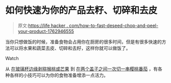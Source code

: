 # 如何快速为你的产品去籽、切碎和去皮

> 原文:[https://life hacker . com/how-to-fast-deseed-chop-and-peel-your-product-1762946555](https://lifehacker.com/how-to-quickly-deseed-chop-and-peel-your-produce-1762946555)

当你只想做饭的时候，准备食物会占用你在厨房的很多时间，但是有很多快速的方法可以将水果和蔬菜去皮、切碎和去籽，这样你就可以做饭了。

Watch

从 [在玻璃杯边缘剥猕猴桃或芒果](http://lifehacker.com/how-to-peel-a-mango-in-under-10-seconds-1603398060) 到 [在两个盖子之间一次切一串樱桃番茄](http://lifehacker.com/top-10-crazy-kitchen-tricks-that-speed-up-your-cooking-5899974#_ga=1.178129248.410417895.1430444016) ，有各种各样的小技巧可以为你的食物准备增添一点活力。